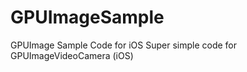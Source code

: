 GPUImageSample
==============

GPUImage Sample Code for iOS
Super simple code for GPUImageVideoCamera (iOS)

